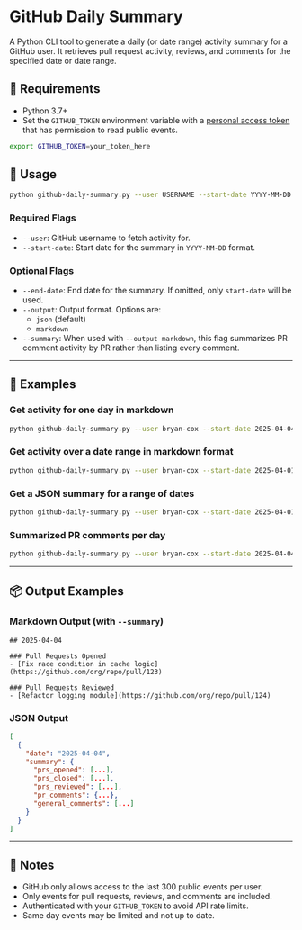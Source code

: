 # GitHub Daily Summary

A Python CLI tool to generate a daily (or date range) activity summary for a GitHub user. It retrieves pull request activity, reviews, and comments for the specified date or date range.

## 🔧 Requirements

- Python 3.7+
- Set the `GITHUB_TOKEN` environment variable with a [personal access token](https://github.com/settings/tokens) that has permission to read public events.

```bash
export GITHUB_TOKEN=your_token_here
```

## 🚀 Usage

```bash
python github-daily-summary.py --user USERNAME --start-date YYYY-MM-DD [--end-date YYYY-MM-DD] [--output json|markdown] [--summary]
```

### Required Flags

- `--user`: GitHub username to fetch activity for.
- `--start-date`: Start date for the summary in `YYYY-MM-DD` format.

### Optional Flags

- `--end-date`: End date for the summary. If omitted, only `start-date` will be used.
- `--output`: Output format. Options are:
  - `json` (default)
  - `markdown`
- `--summary`: When used with `--output markdown`, this flag summarizes PR comment activity by PR rather than listing every comment.

---

## 🧪 Examples

### Get activity for one day in markdown

```bash
python github-daily-summary.py --user bryan-cox --start-date 2025-04-04 --output markdown
```

### Get activity over a date range in markdown format

```bash
python github-daily-summary.py --user bryan-cox --start-date 2025-04-01 --end-date 2025-04-04 --output markdown
```

### Get a JSON summary for a range of dates

```bash
python github-daily-summary.py --user bryan-cox --start-date 2025-04-01 --end-date 2025-04-04
```

### Summarized PR comments per day

```bash
python github-daily-summary.py --user bryan-cox --start-date 2025-04-04 --output markdown --summary
```

---

## 📦 Output Examples

### Markdown Output (with `--summary`)
```
## 2025-04-04

### Pull Requests Opened
- [Fix race condition in cache logic](https://github.com/org/repo/pull/123)

### Pull Requests Reviewed
- [Refactor logging module](https://github.com/org/repo/pull/124)
```

### JSON Output
```json
[
  {
    "date": "2025-04-04",
    "summary": {
      "prs_opened": [...],
      "prs_closed": [...],
      "prs_reviewed": [...],
      "pr_comments": {...},
      "general_comments": [...]
    }
  }
]
```

---

## 🐞 Notes

- GitHub only allows access to the last 300 public events per user.
- Only events for pull requests, reviews, and comments are included.
- Authenticated with your `GITHUB_TOKEN` to avoid API rate limits.
- Same day events may be limited and not up to date.
